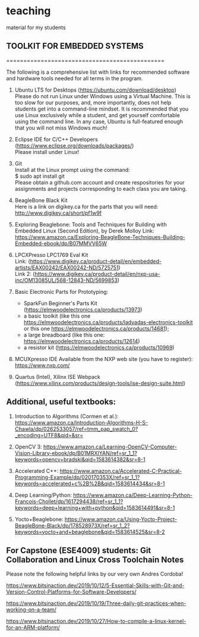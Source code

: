 # teaching
material for my students

## TOOLKIT FOR EMBEDDED SYSTEMS
==============================================

The following is a comprehensive list with links for recommended software and hardware tools needed for all terms in the program.

1) Ubuntu LTS for Desktops (https://ubuntu.com/download/desktop) <br>
    Please do not run Linux under Windows using a Virtual Machine. This is too slow for our purposes, and, more importantly, does not help students get into a command-line  mindset. It is recommended that you use Linux exclusively while a student, and get yourself comfortable using the command line. In any case, Ubuntu is full-featured enough that you will not miss Windows much!
    
2) Eclipse IDE for C/C++ Developers (https://www.eclipse.org/downloads/packages/) <br>
    Please install under Linux!
    
3) Git <br>
    Install at the Linux prompt using the command: <br>
        $ sudo apt install git <br>
    Please obtain a github.com account and create respositories for your assignments and projects corresponding to each class you are taking.
    
4) BeagleBone Black Kit <br>
    Here is a link on digikey.ca for the parts that you will need: http://www.digikey.ca/short/pf1w9f
    
5) Exploring Beaglebone: Tools and Techniques for Building with Embedded Linux (Second Edition), by Derek Molloy
    Link: https://www.amazon.ca/Exploring-BeagleBone-Techniques-Building-Embedded-ebook/dp/B07MMVV65W
    
6) LPCXPresso LPC1769 Eval Kit <br>
    Link: (https://www.digikey.ca/product-detail/en/embedded-artists/EAX00242/EAX00242-ND/5725751) <br>
    Link 2: (https://www.digikey.ca/product-detail/en/nxp-usa-inc/OM13085UL/568-12843-ND/5699853)

7) Basic Electronic Parts for Prototyping:
    - SparkFun Beginner's Parts Kit (https://elmwoodelectronics.ca/products/13973)
    - a basic toolkit (like this one https://elmwoodelectronics.ca/products/ladyadas-electronics-toolkit or this one https://elmwoodelectronics.ca/products/14681);
    - a large breadboard (like this one: https://elmwoodelectronics.ca/products/12614)
    - a resistor kit (https://elmwoodelectronics.ca/products/10969)
    
8) MCUXpresso IDE 
    Available from the NXP web site (you have to register): https://www.nxp.com/
    
9) Quartus (Intel), Xilinx ISE Webpack (https://www.xilinx.com/products/design-tools/ise-design-suite.html)


## Additional, useful textbooks:

1) Introduction to Algorithms (Cormen et al.): https://www.amazon.ca/Introduction-Algorithms-H-S-Chawla/dp/0262533057/ref=tmm_pap_swatch_0?_encoding=UTF8&qid=&sr=

2) OpenCV 3: https://www.amazon.ca/Learning-OpenCV-Computer-Vision-Library-ebook/dp/B01MRXIYAN/ref=sr_1_1?keywords=opencv+bradski&qid=1583614382&sr=8-1

3) Accelerated C++: https://www.amazon.ca/Accelerated-C-Practical-Programming-Example/dp/020170353X/ref=sr_1_1?keywords=accelerated+c%2B%2B&qid=1583614434&sr=8-1

4) Deep Learning/Python: https://www.amazon.ca/Deep-Learning-Python-Francois-Chollet/dp/1617294438/ref=sr_1_1?keywords=deep+learning+with+python&qid=1583614491&sr=8-1

5) Yocto+Beaglebone: https://www.amazon.ca/Using-Yocto-Project-BeagleBone-Black/dp/178528973X/ref=sr_1_2?keywords=yocto+and+beaglebone&qid=1583614525&sr=8-2


## For Capstone (ESE4009) students: Git Collaboration and Linux Cross Toolchain Notes

Please note the following helpful links by our very own Andres Cordoba!

https://www.bitsinaction.dev/2019/10/12/5-Essential-Skills-with-Git-and-Version-Control-Platforms-for-Software-Developers/

https://www.bitsinaction.dev/2019/10/19/Three-daily-git-practices-when-working-on-a-team/

https://www.bitsinaction.dev/2019/10/27/How-to-compile-a-linux-kernel-for-an-ARM-platform/

